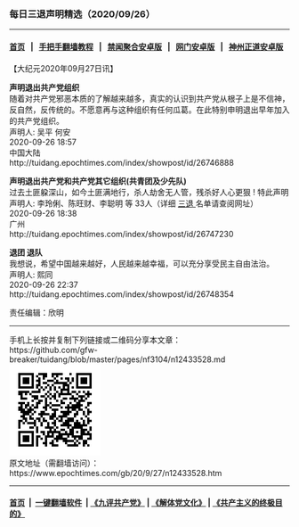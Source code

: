 ### 每日三退声明精选（2020/09/26）
------------------------

#### [首页](https://github.com/gfw-breaker/banned-news1/blob/master/README.md) &nbsp;&nbsp;|&nbsp;&nbsp; [手把手翻墙教程](https://github.com/gfw-breaker/guides/wiki) &nbsp;&nbsp;|&nbsp;&nbsp; [禁闻聚合安卓版](https://github.com/gfw-breaker/bn-android) &nbsp;&nbsp;|&nbsp;&nbsp; [网门安卓版](https://github.com/oGate2/oGate) &nbsp;&nbsp;|&nbsp;&nbsp; [神州正道安卓版](https://github.com/SzzdOgate/update) 



<div class="post_content" id="artbody" itemprop="articleBody">
 <!-- article content begin -->
 <p>
  【大纪元2020年09月27日讯】
 </p>
 <p>
  <strong>
   声明退出共产党组织
  </strong>
  <br/>
  随着对共产党邪恶本质的了解越来越多，真实的认识到共产党从根子上是不信神，反自然，反传统的。不愿意再与这种组织有任何瓜葛。在此特别申明退出早年加入的共产党组织。
  <br/>
  声明人: 吴平 何安
  <br/>
  2020-09-26 18:57
  <br/>
  中国大陆
  <br/>
  http://tuidang.epochtimes.com/index/showpost/id/26746888
 </p>
 <p>
  <strong>
   声明退出共产党和共产党其它组织(共青团及少先队)
  </strong>
  <br/>
  过去土匪躱深山，如今土匪满地行，杀人劫舍无人管，残杀好人心更狠 ! 特此声明
  <br/>
  声明人: 李玲俐、陈旺财、李聪明 等 33人（详细
  <a href="https://www.epochtimes.com/gb/tag/%E4%B8%89%E9%80%80.html">
   三退
  </a>
  名单请查阅网址）
  <br/>
  2020-09-26 18:38
  <br/>
  广州
  <br/>
  http://tuidang.epochtimes.com/index/showpost/id/26747230
 </p>
 <p>
  <strong>
   退团 退队
  </strong>
  <br/>
  我想说，希望中国越来越好，人民越来越幸福，可以充分享受民主自由法治。
  <br/>
  声明人: 熙同
  <br/>
  2020-09-26 22:37
  <br/>
  http://tuidang.epochtimes.com/index/showpost/id/26748354
 </p>
 <p>
  责任编辑：欣明
 </p>
 <!-- article content end -->
 <div id="below_article_ad">
 </div>
</div>

<hr/>
手机上长按并复制下列链接或二维码分享本文章：<br/>
https://github.com/gfw-breaker/tuidang/blob/master/pages/nf3104/n12433528.md <br/>
<a href='https://github.com/gfw-breaker/tuidang/blob/master/pages/nf3104/n12433528.md'><img src='https://github.com/gfw-breaker/tuidang/blob/master/pages/nf3104/n12433528.md.png'/></a> <br/>
原文地址（需翻墙访问）：https://www.epochtimes.com/gb/20/9/27/n12433528.htm


------------------------
#### [首页](https://github.com/gfw-breaker/banned-news/blob/master/README.md) &nbsp;|&nbsp; [一键翻墙软件](https://github.com/gfw-breaker/nogfw/blob/master/README.md) &nbsp;| [《九评共产党》](https://github.com/gfw-breaker/9ping.md/blob/master/README.md#九评之一评共产党是什么) | [《解体党文化》](https://github.com/gfw-breaker/jtdwh.md/blob/master/README.md) | [《共产主义的终极目的》](https://github.com/gfw-breaker/gczydzjmd.md/blob/master/README.md)


<img src='http://gfw-breaker.win/tuidang/pages/nf3104/n12433528.md' width='0px' height='0px'/>